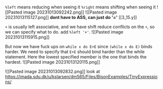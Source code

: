  `%left` means reducing when seeing it
`%right` means shifting when seeing it
![[Pasted image 20231013092242.png]]
![[Pasted image 20231013115127.png]]
**dont have to ASS, can just do '='**
[[3_15.y]]

`+` is usually left associative, and we have shift reduce conflicts on the `+`, so we can specify what to do. 
add `%left '+'`.
![[Pasted image 20231013115915.png]]

But now we have fuck ups on `while x do E+E` since `(while x do E)` binds harder. We need to specify that `E+E` should bind harder than the while statement. Here the lowest specified member is the one that binds the hardest.
![[Pasted image 20231013120115.png]]

![[Pasted image 20231013092832.png]]
look at https://imada.sdu.dk/u/kslarsen/dm565/Files/BisonExamples/TinyExpressions/
		